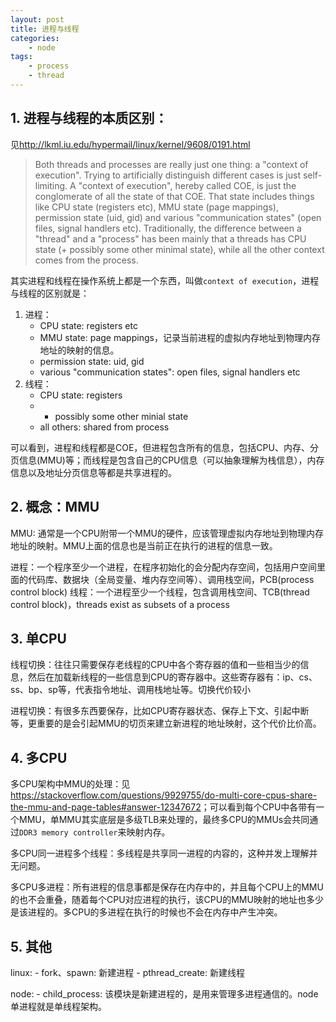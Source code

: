 ```yaml
---
layout: post
title: 进程与线程
categories:
    - node
tags:
    - process
    - thread
---
```


## 1. 进程与线程的本质区别：
见<http://lkml.iu.edu/hypermail/linux/kernel/9608/0191.html>

> Both threads and processes are really just one thing: a "context of
execution". Trying to artificially distinguish different cases is just
self-limiting.
A "context of execution", hereby called COE, is just the conglomerate of
all the state of that COE. That state includes things like CPU state
(registers etc), MMU state (page mappings), permission state (uid, gid)
and various "communication states" (open files, signal handlers etc).
Traditionally, the difference between a "thread" and a "process" has been
mainly that a threads has CPU state (+ possibly some other minimal state),
while all the other context comes from the process.

其实进程和线程在操作系统上都是一个东西，叫做`context of execution`，进程与线程的区别就是：
1. 进程：
    - CPU state: registers etc
    - MMU state: page mappings，记录当前进程的虚拟内存地址到物理内存地址的映射的信息。
    - permission state: uid, gid
    - various "communication states": open files, signal handlers etc
2. 线程：
    - CPU state: registers
    - + possibly some other minial state
    - all others: shared from process

可以看到，进程和线程都是COE，但进程包含所有的信息，包括CPU、内存、分页信息(MMU)等；而线程是包含自己的CPU信息（可以抽象理解为栈信息），内存信息以及地址分页信息等都是共享进程的。

<!-- more -->

## 2. 概念：MMU

MMU: 通常是一个CPU附带一个MMU的硬件，应该管理虚拟内存地址到物理内存地址的映射。MMU上面的信息也是当前正在执行的进程的信息一致。

进程：一个程序至少一个进程，在程序初始化的会分配内存空间，包括用户空间里面的代码库、数据块（全局变量、堆内存空间等）、调用栈空间，PCB(process control block)
线程：一个进程至少一个线程，包含调用栈空间、TCB(thread control block)，threads exist as subsets of a process

## 3. 单CPU

线程切换：往往只需要保存老线程的CPU中各个寄存器的值和一些相当少的信息，然后在加载新线程的一些信息到CPU的寄存器中。这些寄存器有：ip、cs、ss、bp、sp等，代表指令地址、调用栈地址等。切换代价较小

进程切换：有很多东西要保存，比如CPU寄存器状态、保存上下文、引起中断等，更重要的是会引起MMU的切页来建立新进程的地址映射，这个代价比价高。

## 4. 多CPU

多CPU架构中MMU的处理：见<https://stackoverflow.com/questions/9929755/do-multi-core-cpus-share-the-mmu-and-page-tables#answer-12347672>；可以看到每个CPU中各带有一个MMU，单MMU其实底层是多级TLB来处理的，最终多CPU的MMUs会共同通过`DDR3 memory controller`来映射内存。

多CPU同一进程多个线程：多线程是共享同一进程的内容的，这种并发上理解并无问题。

多CPU多进程：所有进程的信息事都是保存在内存中的，并且每个CPU上的MMU的也不会重叠，随着每个CPU对应进程的执行，该CPU的MMU映射的地址也多少是该进程的。多CPU的多进程在执行的时候也不会在内存中产生冲突。

## 5. 其他

linux:
    - fork、spawn: 新建进程
    - pthread_create: 新建线程

node:
    - child_process: 该模块是新建进程的，是用来管理多进程通信的。node单进程就是单线程架构。


